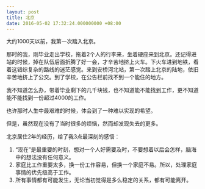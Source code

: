 ```yaml
---
layout: post
title: 北京
date: 2016-05-02 17:32:24.000000000 +08:00
---
```


大约1000天以前，我第一次踏入北京。

那时的我，刚毕业走出学校，拖着2个人的行李来，坐着硬座来到北京。还记得进站的时候，掉在队伍后面折腾了好一会，才辛苦地挤上火车。下火车进到地铁，看着这错综复杂的路线的迷茫感觉。来到安桥河北站，第一次踏上北京的陆地，依旧辛苦地挤上了公交。到了学校，在公告栏前找不到一个能住的地方。

我不知道怎么办，带着毕业剩下的几千块钱，也不知道能不能找到工作，更不知道能不能找到一份超过4000的工作。

也许那时人生中最艰难的时候，体会到了一种难以实现的希望。

但是，虽然现在没有了当时很多的烦恼，然而却发现失去的更多。

北京居住2年的经历，给了我3点最深刻的感悟：
1. “现在”是最重要的时刻，想对一个人好需要及时，不要想着以后会怎样，脑海中的想法没有任何意义。
2. 家庭比工作重要太多，换一份工作容易，但换一个家庭不易。所以，处理家庭事情的优先级高于工作。
3. 所有事情都有可能发生，无论当初觉得是多么稳定的关系，都有可能离开。